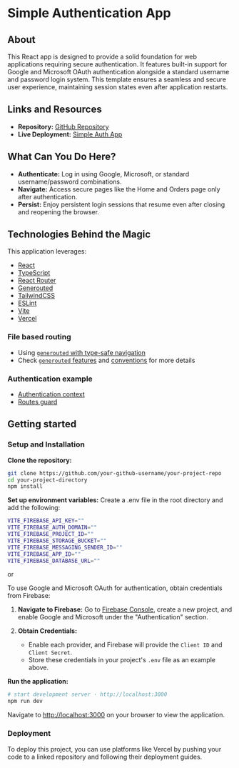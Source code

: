 # Simple Authentication App

## About

This React app is designed to provide a solid foundation for web applications requiring secure authentication. It features built-in support for Google and Microsoft OAuth authentication alongside a standard username and password login system. This template ensures a seamless and secure user experience, maintaining session states even after application restarts.

## Links and Resources

- **Repository:** [GitHub Repository](https://github.com/Kotkoa/simple-auth-app)
- **Live Deployment:** [Simple Auth App](https://simple-auth-app-black.vercel.app/login)

## What Can You Do Here?

- **Authenticate:** Log in using Google, Microsoft, or standard username/password combinations.
- **Navigate:** Access secure pages like the Home and Orders page only after authentication.
- **Persist:** Enjoy persistent login sessions that resume even after closing and reopening the browser.

## Technologies Behind the Magic

This application leverages:

- [React](https://reactjs.org)
- [TypeScript](https://www.typescriptlang.org)
- [React Router](https://reactrouter.com)
- [Generouted](https://github.com/oedotme/generouted)
- [TailwindCSS](https://tailwindcss.com)
- [ESLint](https://eslint.org)
- [Vite](https://vitejs.dev)
- [Vercel](http://vercel.com)

### File based routing

- Using [`generouted` with type-safe navigation](https://github.com/oedotme/generouted)
- Check [`generouted` features](https://github.com/oedotme/generouted#features) and [conventions](https://github.com/oedotme/generouted#conventions) for more details

### Authentication example

- [Authentication context](./src/context/auth.tsx)
- [Routes guard](./src/config/redirects.tsx)

## Getting started

### Setup and Installation

**Clone the repository:**

```bash
git clone https://github.com/your-github-username/your-project-repo
cd your-project-directory
npm install
```

**Set up environment variables:**
Create a .env file in the root directory and add the following:

```bash
VITE_FIREBASE_API_KEY=""
VITE_FIREBASE_AUTH_DOMAIN=""
VITE_FIREBASE_PROJECT_ID=""
VITE_FIREBASE_STORAGE_BUCKET=""
VITE_FIREBASE_MESSAGING_SENDER_ID=""
VITE_FIREBASE_APP_ID=""
VITE_FIREBASE_DATABASE_URL=""
```

or

To use Google and Microsoft OAuth for authentication, obtain credentials from Firebase:

1. **Navigate to Firebase:**
   Go to [Firebase Console](https://firebase.google.com/), create a new project, and enable Google and Microsoft under the "Authentication" section.

2. **Obtain Credentials:**

   - Enable each provider, and Firebase will provide the `Client ID` and `Client Secret`.
   - Store these credentials in your project's `.env` file as an example above.

**Run the application:**

```bash
# start development server · http://localhost:3000
npm run dev
```

Navigate to <http://localhost:3000> on your browser to view the application.

### Deployment

To deploy this project, you can use platforms like Vercel by pushing your code to a linked repository and following their deployment guides.
